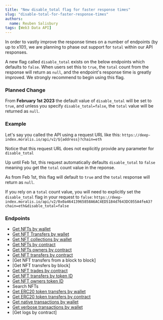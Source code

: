 ```yaml
---
title: "New disable_total flag for faster response times"
slug: "disable-total-for-faster-response-times"
authors:
  name: Reuben Salisbury
tags: [Web3 Data API]
---
```


In order to vastly improve the response times on a number of endpoints (by up to x10!), we are planning to phase out support for `total` within our API responses.

<!-- truncate -->

A new flag called `disable_total` exists on the below endpoints which defaults to `false`. When users set this to `true`, the `total` count from the response will return as `null`, and the endpoint's response time is greatly improved. We strongly recommend to begin using this flag.

<!--truncate-->

### Planned Change

From **February 1st 2023** the default value of `disable_total` will be set to `true`, and unless you specify `disable_total=false`, the `total` value will be returned as `null`.

### Example

Let's say you called the API using a request URL like this:
`https://deep-index.moralis.io/api/v2/${address}?chain=eth`

Notice that this request URL does not explicitly provide any parameter for `disable_total`

Up until Feb 1st, this request automatically defaults `disable_total` to `false` meaning you get the `total` count value in the reponse.

As from Feb 1st, this flag will default to `true` and the `total` response will return as `null`.

If you rely on a `total` count value, you will need to explicitly set the `disable_total` flag in your request to `false`:
`https://deep-index.moralis.io/api/v2/0x0a46413965858A6AC4ED5184d7643DC055A4feA3?chain=eth&disable_total=false`

### Endpoints

- [Get NFTs by wallet](/web3-data-api/evm/reference/get-wallet-nfts)
- [Get NFT Transfers by wallet](/web3-data-api/evm/reference/get-wallet-nft-transfers)
- [Get NFT collections by wallet](/web3-data-api/evm/reference/get-wallet-nft-collections)
- [Get NFTs by contract](/web3-data-api/evm/reference/get-contract-nfts)
- [Get NFTs owners by contract](/web3-data-api/evm/reference/get-nft-owners)
- [Get NFT transfers by contract](/web3-data-api/evm/reference/get-nft-contract-transfers)
- [Get NFT transfers from a block to block]
- [Get NFT transfers by block]
- [Get NFT trades by contract](/web3-data-api/evm/reference/get-nft-trades)
- [Get NFT transfers by token ID](/web3-data-api/evm/reference/get-nft-transfers)
- [Get NFT owners token ID](/web3-data-api/evm/reference/get-nft-token-id-owners)
- Search NFTs
- [Get ERC20 token transfers by wallet](/web3-data-api/evm/reference/get-wallet-token-transfers)
- [Get ERC20 token transfers by contract](/web3-data-api/evm/reference/get-token-transfers)
- [Get native transactions by wallet](/web3-data-api/evm/reference/get-wallet-transactions)
- [Get verbose transactions by wallet](/web3-data-api/evm/reference/get-decoded-wallet-transaction)
- [Get logs by contract]
